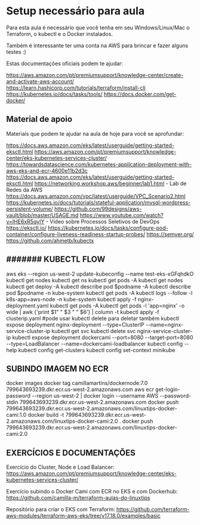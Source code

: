 # Setup necessário para aula
Para esta aula é necessário que você tenha em seu Windows/Linux/Mac o Terraform, o kubectl e o Docker instalados.

Também é interessante ter uma conta na AWS para brincar e fazer alguns testes :)

Estas documentações oficiais podem te ajudar:

https://aws.amazon.com/pt/premiumsupport/knowledge-center/create-and-activate-aws-account/
https://learn.hashicorp.com/tutorials/terraform/install-cli
https://kubernetes.io/docs/tasks/tools/
https://docs.docker.com/get-docker/



## Material de apoio
Materiais que podem te ajudar na aula de hoje para você se aprofundar:

https://docs.aws.amazon.com/eks/latest/userguide/getting-started-eksctl.html
https://aws.amazon.com/pt/premiumsupport/knowledge-center/eks-kubernetes-services-cluster/
https://towardsdatascience.com/kubernetes-application-deployment-with-aws-eks-and-ecr-4600e11b2d3c
https://docs.aws.amazon.com/eks/latest/userguide/getting-started-eksctl.html
https://networking.workshop.aws/beginner/lab1.html - Lab de Redes da AWS
https://docs.aws.amazon.com/vpc/latest/userguide/VPC_Scenario2.html
https://kubernetes.io/docs/tutorials/stateful-application/mysql-wordpress-persistent-volume/
https://github.com/99designs/aws-vault/blob/master/USAGE.md
https://www.youtube.com/watch?v=IHE6xR5qylY - Vídeo sobre Processos Seletivos de DevOps
https://eksctl.io/
https://kubernetes.io/docs/tasks/configure-pod-container/configure-liveness-readiness-startup-probes/
https://semver.org/
https://github.com/ahmetb/kubectx


## ####### KUBECTL FLOW

aws eks --region us-west-2 update-kubeconfig --name test-eks-xGFqhdkO
kubectl get nodes
kubectl get ns
kubectl get pods -A
kubectl get nodes
kubectl get deploy -A
kubectl describe pod $podname -A
kubectl describe pod $podname -n kube-system
kubectl get pods -A
kubectl logs --follow -l k8s-app=aws-node -n kube-system
kubectl apply -f nginx-deployment.yaml
kubectl get pods -A
kubectl get pods -l 'app=nginx' -o wide | awk {'print $1" " $3 " " $6'} | column -t
kubectl apply -f clusterip.yaml #pode usar kubectl delete para deletar também
kubectl expose deployment nginx-deployment  --type=ClusterIP  --name=nginx-service-cluster-ip
kubectl get svc
kubectl delete svc nginx-service-cluster-ip
kubectl expose deployment dockercami --port=8080 --target-port=8080 --type=LoadBalancer  --name=dockercami-loadbalancer
kubectl config --help
kubectl config get-clusters
kubectl config set-context minikube


## SUBINDO IMAGEM NO ECR

docker images
docker tag camillamartins/dockernode:7.0 799643693239.dkr.ecr.us-west-2.amazonaws.com
aws ecr get-login-password --region us-west-2 | docker login --username AWS --password-stdin 799643693239.dkr.ecr.us-west-2.amazonaws.com
docker push 799643693239.dkr.ecr.us-west-2.amazonaws.com/linuxtips-docker-cami:1.0
docker build -t 799643693239.dkr.ecr.us-west-2.amazonaws.com/linuxtips-docker-cami:2.0 .
docker push 799643693239.dkr.ecr.us-west-2.amazonaws.com/linuxtips-docker-cami:2.0

## EXERCÍCIOS E DOCUMENTAÇÕES

Exercício do Cluster, Node e Load Balancer:
https://aws.amazon.com/pt/premiumsupport/knowledge-center/eks-kubernetes-services-cluster/

Exercício subindo o Docker Cami com ECR no EKS e com Dockerhub:
https://github.com/camilla-m/terraform-aulas-do-linuxtips

Repositório para criar o EKS com Terraform:
https://github.com/terraform-aws-modules/terraform-aws-eks/tree/v17.18.0/examples/basic